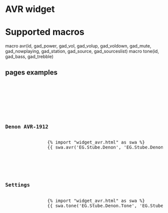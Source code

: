 # AVR widget

# Supported macros
macro avr(id, gad_power, gad_vol, gad_volup, gad_voldown, gad_mute, gad_nowplaying, gad_station, gad_source, gad_sourceslist)
macro tone(id, gad_bass, gad_trebble)

## pages examples

<pre>
	<div class="block">
		<div class="set-2" data-role="collapsible-set" data-theme="c" data-content-theme="a" data-mini="true">
			<div data-role="collapsible" data-collapsed="false">
				<h3>Denon AVR-1912</h3>
				{% import "widget_avr.html" as swa %}
				{{ swa.avr('EG.Stube.Denon', 'EG.Stube.Denon.Power', 'EG.Stube.Denon.Volume', 'EG.Stube.Denon.VolumeUp', 'EG.Stube.Denon.VolumeDown', 'EG.Stube.Denon.Mute', 'EG.Stube.Denon.NowPlaying', 'EG.Stube.Denon.Station', 'EG.Stube.Denon.Source', {'TV': 'TV', 'BD': 'BD', 'GAME': 'WII', 'IRADIO': 'IRADIO'}) }}
			</div>
			<div data-role="collapsible" data-collapsed="true">
				<h3>Settings</h3>
				{% import "widget_avr.html" as swa %}
				{{ swa.tone('EG.Stube.Denon.Tone', 'EG.Stube.Denon.Bass', 'EG.Stube.Denon.Trebble') }}
			</div>
		</div>
	</div>
</pre>